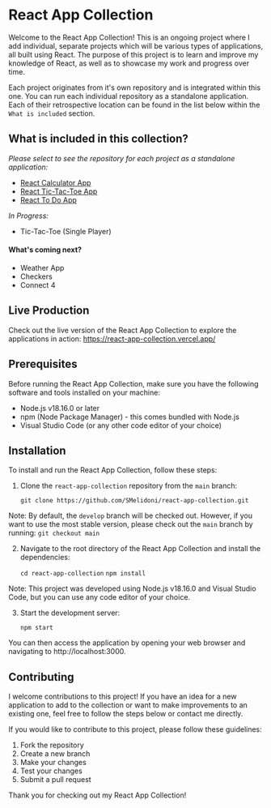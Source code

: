 # React App Collection

Welcome to the React App Collection! This is an ongoing project where I add individual, separate projects which will be various types of applications, all built using React. The purpose of this project is to learn and improve my knowledge of React, as well as to showcase my work and progress over time.

Each project originates from it's own repository and is integrated within this one. You can run each individual repository as a standalone application. Each of their retrospective location can be found in the list below within the `What is included` section.

## What is included in this collection?

_Please select to see the repository for each project as a standalone application:_

- [React Calculator App](https://github.com/SMelidoni/react-calculator-app)
- [React Tic-Tac-Toe App](https://github.com/SMelidoni/react-tictactoe-app)
- [React To Do App](https://github.com/SMelidoni/react-to-do-app)

_In Progress:_
- Tic-Tac-Toe (Single Player)

#### What's coming next?

- Weather App
- Checkers
- Connect 4

## Live Production
Check out the live version of the React App Collection to explore the applications in action: https://react-app-collection.vercel.app/ 

## Prerequisites

Before running the React App Collection, make sure you have the following software and tools installed on your machine:

- Node.js v18.16.0 or later
- npm (Node Package Manager) - this comes bundled with Node.js
- Visual Studio Code (or any other code editor of your choice)

## Installation

To install and run the React App Collection, follow these steps:

1. Clone the `react-app-collection` repository from the `main` branch:

   `git clone https://github.com/SMelidoni/react-app-collection.git`

Note: By default, the `develop` branch will be checked out. However, if you want to use the most stable version, please check out the `main` branch by running: `git checkout main`

2. Navigate to the root directory of the React App Collection and install the dependencies:

   `cd react-app-collection`
   `npm install`

Note: This project was developed using Node.js v18.16.0 and Visual Studio Code, but you can use any code editor of your choice.

3. Start the development server:

   `npm start`

You can then access the application by opening your web browser and navigating to http://localhost:3000.

## Contributing

I welcome contributions to this project! If you have an idea for a new application to add to the collection or want to make improvements to an existing one, feel free to follow the steps below or contact me directly.

If you would like to contribute to this project, please follow these guidelines:

1. Fork the repository
2. Create a new branch
3. Make your changes
4. Test your changes
5. Submit a pull request

Thank you for checking out my React App Collection!
